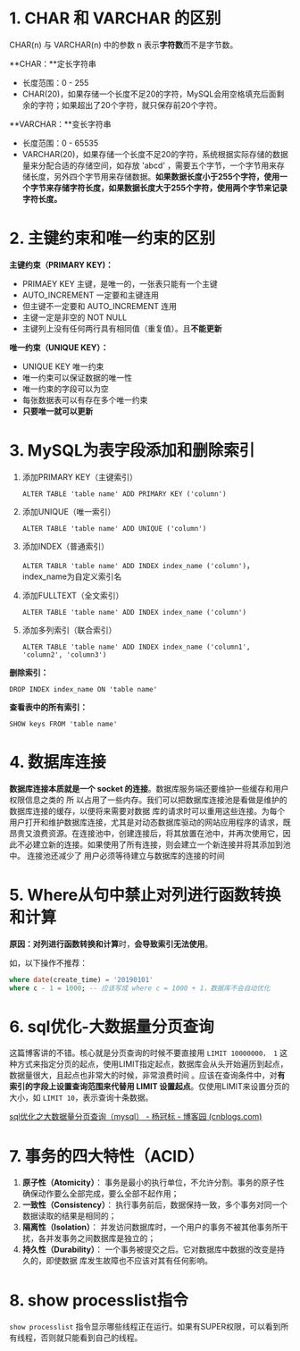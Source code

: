 # 1. CHAR 和 VARCHAR 的区别

CHAR(n) 与 VARCHAR(n) 中的参数 n 表示**字符数**而不是字节数。



**CHAR：**定长字符串

* 长度范围：0 - 255
* CHAR(20)，如果存储一个长度不足20的字符，MySQL会用空格填充后面剩余的字符；如果超出了20个字符，就只保存前20个字符。



**VARCHAR：**变长字符串

* 长度范围：0 - 65535 
* VARCHAR(20)，如果存储一个长度不足20的字符，系统根据实际存储的数据量来分配合适的存储空间，如存放 'abcd' ，需要五个字节，一个字节用来存储长度，另外四个字节用来存储数据。**如果数据长度小于255个字符，使用一个字节来存储字符长度，如果数据长度大于255个字符，使用两个字节来记录字符长度。**



# 2. 主键约束和唯一约束的区别

**主键约束（PRIMARY KEY)：**

- PRIMAEY KEY 主键，是唯一的，一张表只能有一个主键
- AUTO_INCREMENT 一定要和主键连用
- 但主键不一定要和 AUTO_INCREMENT 连用
- 主键一定是非空的 NOT NULL
- 主键列上没有任何两行具有相同值（重复值）。且**不能更新**

**唯一约束（UNIQUE KEY）：**

- UNIQUE KEY 唯一约束
- 唯一约束可以保证数据的唯一性
- 唯一约束的字段可以为空
- 每张数据表可以有存在多个唯一约束
- **只要唯一就可以更新**



# 3. MySQL为表字段添加和删除索引

1. 添加PRIMARY KEY（主键索引）

   `ALTER TABLE 'table name' ADD PRIMARY KEY ('column')`

2. 添加UNIQUE（唯一索引）

   `ALTER TABLE 'table name' ADD UNIQUE ('column')`

3. 添加INDEX（普通索引）

   `ALTER TABLR 'table name' ADD INDEX index_name ('column')`，index_name为自定义索引名

4. 添加FULLTEXT（全文索引）

   `ALTER TABLE 'table name' ADD INDEX index_name ('column')`

5. 添加多列索引（联合索引）

   `ALTER TABLE 'table name' ADD INDEX index_name ('column1', 'column2', 'column3')`



**删除索引：**

`DROP INDEX index_name ON 'table name'`



**查看表中的所有索引：**

`SHOW keys FROM 'table name'`



# 4. 数据库连接

**数据库连接本质就是⼀个 socket 的连接**。数据库服务端还要维护⼀些缓存和⽤户权限信息之类的 所 以占⽤了⼀些内存。我们可以把数据库连接池是看做是维护的数据库连接的缓存，以便将来需要对数据 库的请求时可以重⽤这些连接。为每个⽤户打开和维护数据库连接，尤其是对动态数据库驱动的⽹站应⽤程序的请求，既昂贵⼜浪费资源。在连接池中，创建连接后，将其放置在池中，并再次使⽤它，因此不必建立新的连接。如果使⽤了所有连接，则会建⽴⼀个新连接并将其添加到池中。 连接池还减少了 ⽤户必须等待建⽴与数据库的连接的时间



# 5. Where从句中禁止对列进行函数转换和计算

**原因：**对列进行**函数转换和计算**时，**会导致索引无法使用**。

如，以下操作不推荐：

```sql
where date(create_time) = '20190101'
where c - 1 = 1000; -- 应该写成 where c = 1000 + 1，数据库不会自动优化
```



# 6. sql优化-大数据量分页查询

这篇博客讲的不错。核心就是分页查询的时候不要直接用 `LIMIT 10000000， 1` 这种方式来指定分页的起点，使用LIMIT指定起点，数据库会从头开始遍历到起点，数据量很大，且起点也非常大的时候，非常浪费时间 。应该在查询条件中，对**有索引的字段上设置查询范围来代替用 LIMIT 设置起点**。仅使用LIMIT来设置分页的大小，如 `LIMIT 10`，表示查询十条数据。

[sql优化之大数据量分页查询（mysql） - 杨冠标 - 博客园 (cnblogs.com)](https://www.cnblogs.com/yanggb/p/11058707.html)



# 7. 事务的四大特性（ACID）

1. **原子性（Atomicity）**： 事务是最小的执行单位，不允许分割。事务的原子性确保动作要么全部完成，要么全部不起作用；
2. **一致性（Consistency）**： 执行事务前后，数据保持⼀致，多个事务对同⼀个数据读取的结果是相同的；
3. **隔离性（Isolation）**： 并发访问数据库时，⼀个用户的事务不被其他事务所干扰，各并发事务之间数据库是独立的；
4. **持久性（Durability）**： ⼀个事务被提交之后。它对数据库中数据的改变是持久的，即使数据 库发生故障也不应该对其有任何影响。



# 8. show processlist指令

`show processlist` 指令显示哪些线程正在运行。如果有SUPER权限，可以看到所有线程，否则就只能看到自己的线程。



